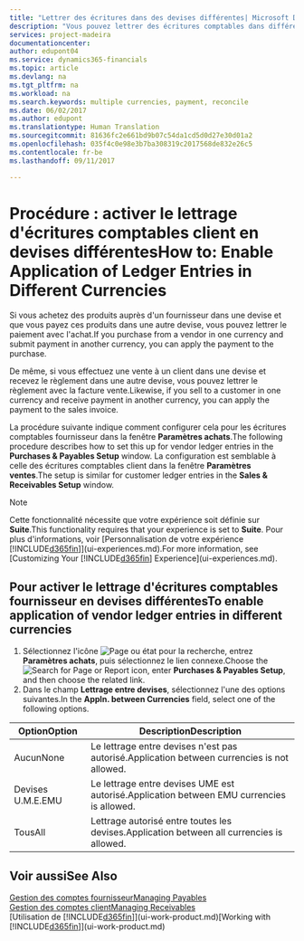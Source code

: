 ```yaml
---
title: "Lettrer des écritures dans des devises différentes| Microsoft Docs"
description: "Vous pouvez lettrer des écritures comptables dans différentes devises si vous effectuez une vente à un client dans une devise et recevez le règlement dans une autre devise."
services: project-madeira
documentationcenter: 
author: edupont04
ms.service: dynamics365-financials
ms.topic: article
ms.devlang: na
ms.tgt_pltfrm: na
ms.workload: na
ms.search.keywords: multiple currencies, payment, reconcile
ms.date: 06/02/2017
ms.author: edupont
ms.translationtype: Human Translation
ms.sourcegitcommit: 81636fc2e661bd9b07c54da1cd5d0d27e30d01a2
ms.openlocfilehash: 035f4c0e98e3b7ba308319c2017568de832e26c5
ms.contentlocale: fr-be
ms.lasthandoff: 09/11/2017

---
```

# <a name="how-to-enable-application-of-ledger-entries-in-different-currencies"></a><span data-ttu-id="3892b-103">Procédure : activer le lettrage d'écritures comptables client en devises différentes</span><span class="sxs-lookup"><span data-stu-id="3892b-103">How to: Enable Application of Ledger Entries in Different Currencies</span></span>
<span data-ttu-id="3892b-104">Si vous achetez des produits auprès d'un fournisseur dans une devise et que vous payez ces produits dans une autre devise, vous pouvez lettrer le paiement avec l'achat.</span><span class="sxs-lookup"><span data-stu-id="3892b-104">If you purchase from a vendor in one currency and submit payment in another currency, you can apply the payment to the purchase.</span></span>

<span data-ttu-id="3892b-105">De même, si vous effectuez une vente à un client dans une devise et recevez le règlement dans une autre devise, vous pouvez lettrer le règlement avec la facture vente.</span><span class="sxs-lookup"><span data-stu-id="3892b-105">Likewise, if you sell to a customer in one currency and receive payment in another currency, you can apply the payment to the sales invoice.</span></span>

<span data-ttu-id="3892b-106">La procédure suivante indique comment configurer cela pour les écritures comptables fournisseur dans la fenêtre **Paramètres achats**.</span><span class="sxs-lookup"><span data-stu-id="3892b-106">The following procedure describes how to set this up for vendor ledger entries in the **Purchases & Payables Setup** window.</span></span> <span data-ttu-id="3892b-107">La configuration est semblable à celle des écritures comptables client dans la fenêtre **Paramètres ventes**.</span><span class="sxs-lookup"><span data-stu-id="3892b-107">The setup is similar for customer ledger entries in the **Sales & Receivables Setup** window.</span></span>

> [!NOTE]  
>   <span data-ttu-id="3892b-108">Cette fonctionnalité nécessite que votre expérience soit définie sur **Suite**.</span><span class="sxs-lookup"><span data-stu-id="3892b-108">This functionality requires that your experience is set to **Suite**.</span></span> <span data-ttu-id="3892b-109">Pour plus d'informations, voir [Personnalisation de votre expérience [!INCLUDE[d365fin](includes/d365fin_md.md)]](ui-experiences.md).</span><span class="sxs-lookup"><span data-stu-id="3892b-109">For more information, see [Customizing Your [!INCLUDE[d365fin](includes/d365fin_md.md)] Experience](ui-experiences.md).</span></span>

## <a name="to-enable-application-of-vendor-ledger-entries-in-different-currencies"></a><span data-ttu-id="3892b-110">Pour activer le lettrage d'écritures comptables fournisseur en devises différentes</span><span class="sxs-lookup"><span data-stu-id="3892b-110">To enable application of vendor ledger entries in different currencies</span></span>
1. <span data-ttu-id="3892b-111">Sélectionnez l'icône ![Page ou état pour la recherche](media/ui-search/search_small.png "icône Page ou état pour la recherche"), entrez **Paramètres achats**, puis sélectionnez le lien connexe.</span><span class="sxs-lookup"><span data-stu-id="3892b-111">Choose the ![Search for Page or Report](media/ui-search/search_small.png "Search for Page or Report icon") icon, enter **Purchases & Payables Setup**, and then choose the related link.</span></span>
2. <span data-ttu-id="3892b-112">Dans le champ **Lettrage entre devises**, sélectionnez l'une des options suivantes.</span><span class="sxs-lookup"><span data-stu-id="3892b-112">In the **Appln. between Currencies** field, select one of the following options.</span></span>

| <span data-ttu-id="3892b-113">Option</span><span class="sxs-lookup"><span data-stu-id="3892b-113">Option</span></span> | <span data-ttu-id="3892b-114">Description</span><span class="sxs-lookup"><span data-stu-id="3892b-114">Description</span></span> |
| --- | --- |
| <span data-ttu-id="3892b-115">Aucun</span><span class="sxs-lookup"><span data-stu-id="3892b-115">None</span></span> |<span data-ttu-id="3892b-116">Le lettrage entre devises n'est pas autorisé.</span><span class="sxs-lookup"><span data-stu-id="3892b-116">Application between currencies is not allowed.</span></span> |
| <span data-ttu-id="3892b-117">Devises U.M.E.</span><span class="sxs-lookup"><span data-stu-id="3892b-117">EMU</span></span> |<span data-ttu-id="3892b-118">Le lettrage entre devises UME est autorisé.</span><span class="sxs-lookup"><span data-stu-id="3892b-118">Application between EMU currencies is allowed.</span></span> |
| <span data-ttu-id="3892b-119">Tous</span><span class="sxs-lookup"><span data-stu-id="3892b-119">All</span></span> |<span data-ttu-id="3892b-120">Lettrage autorisé entre toutes les devises.</span><span class="sxs-lookup"><span data-stu-id="3892b-120">Application between all currencies is allowed.</span></span> |

## <a name="see-also"></a><span data-ttu-id="3892b-121">Voir aussi</span><span class="sxs-lookup"><span data-stu-id="3892b-121">See Also</span></span>
[<span data-ttu-id="3892b-122">Gestion des comptes fournisseur</span><span class="sxs-lookup"><span data-stu-id="3892b-122">Managing Payables</span></span>](payables-manage-payables.md)  
[<span data-ttu-id="3892b-123">Gestion des comptes client</span><span class="sxs-lookup"><span data-stu-id="3892b-123">Managing Receivables</span></span>](receivables-manage-receivables.md)  
<span data-ttu-id="3892b-124">[Utilisation de [!INCLUDE[d365fin](includes/d365fin_md.md)]](ui-work-product.md)</span><span class="sxs-lookup"><span data-stu-id="3892b-124">[Working with [!INCLUDE[d365fin](includes/d365fin_md.md)]](ui-work-product.md)</span></span>

